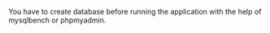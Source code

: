 You have to create database before running the application with the help of mysqlbench or phpmyadmin. 
